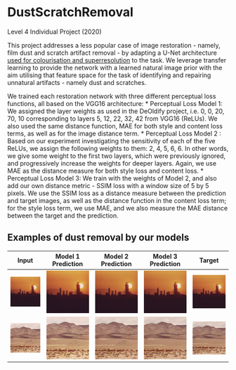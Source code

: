 # DustScratchRemoval
Level 4 Individual Project (2020)

This project addresses a less popular case of image restoration - namely, film dust and scratch artifact removal - by adapting a U-Net architecture [used for colourisation and superresolution](https://github.com/jantic/DeOldify) to the task. We leverage transfer learning to provide the network with a learned natural image prior with the aim utilising that feature space for the task of identifying and repairing unnatural artifacts - namely dust and scratches. 

We trained each restoration network with three different perceptual loss functions, all based on the VGG16 architecture:
    * Perceptual Loss Model 1: We assigned the layer weights as used in the DeOldify project, i.e. 0, 0, 20, 70, 10 corresponding to layers 5, 12, 22, 32, 42 from VGG16 (ReLUs). We also used the same distance function, MAE for both style and content loss terms, as well as for the image distance term. 
    * Perceptual Loss Model 2 : Based on our experiment investigating the sensitivity of each of the five ReLUs, we assign the following weights to them: 2, 4, 5, 6, 6. In other words, we give some weight to the first two layers, which were previously ignored, and progressively increase the weights for deeper layers. Again, we use MAE as the distance measure for both style loss and content loss. 
    * Perceptual Loss Model 3: We train with the weights of Model 2, and also add our own distance metric - SSIM loss with a window size of 5 by 5 pixels. We use the SSIM loss as a distance measure between the prediction and target images, as well as the distance function in the content loss term; for the style loss term, we use MAE, and we also measure the MAE distance between the target and the prediction. 

## Examples of dust removal by our models

| Input                                                   | Model 1 Prediction                                        | Model 2 Prediction                                   | Model 3 Prediction                                              | Target                                                      |
|---------------------------------------------------------|-----------------------------------------------------------|------------------------------------------------------|-----------------------------------------------------------------|-------------------------------------------------------------|
| ![Dustified image](/dissertation/images/ex_1_input.png) | ![DeOldify Weights](/dissertation/images/ex_1_pred_1.png) | ![Our Weights](/dissertation/images/ex_1_pred_2.png) | ![Our Weights + Our Loss](/dissertation/images/ex_1_pred_3.png) | ![Clean ground truth](/dissertation/images/ex_1_target.png) |
| ![Dustified image](/dissertation/images/ex_2_input.png) | ![DeOldify Weights](/dissertation/images/ex_2_pred_1.png) | ![Our Weights](/dissertation/images/ex_2_pred_2.png) | ![Our Weights + Our Loss](/dissertation/images/ex_2_pred_3.png) | ![Clean ground truth](/dissertation/images/ex_2_target.png) |
